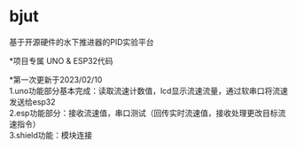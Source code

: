 # bjut
基于开源硬件的水下推进器的PID实验平台


*项目专属  UNO & ESP32代码

*第一次更新于2023/02/10  
1.uno功能部分基本完成：读取流速计数值，lcd显示流速流量，通过软串口将流速发送给esp32  
2.esp功能部分：接收流速值，串口测试（回传实时流速值，接收处理更改目标流速指令）  
3.shield功能：模块连接
